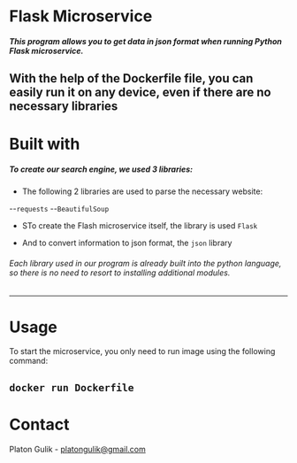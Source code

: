 # **Flask Microservice**

##### This program allows you to get data in json format when running Python Flask microservice. 
With the help of the Dockerfile file, you can easily run it on any device, even if there are no necessary libraries
---

# **Built with**

##### To create our search engine, we used 3 libraries:
-  The following 2 libraries are used to parse the necessary website:

  --```requests``` 
  --```BeautifulSoup```

-  STo create the Flash microservice itself, the library is used ```Flask``` 

- And to convert information to json format, the ```json``` library
###### Each library used in our program is already built into the python language, so there is no need to resort to installing additional modules.
---
# **Usage**

To start the microservice, you only need to run image using the following command:

```docker run Dockerfile```
---
# **Contact**

Platon Gulik - platongulik@gmail.com
